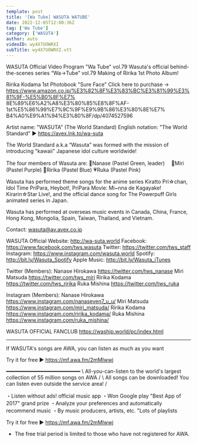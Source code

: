 ```yaml
---
template: post
title: '[Wa Tube] WASUTA WATUBE'
date: 2022-12-05T12:00:36Z
tag: ['Wa Tube']
category: ['WASUTA']
author: auto 
videoID: wy4X7UOWRXI
subTitle: wy4X7UOWRXI.vtt
---
```

WASUTA Official Video Program "Wa Tube" vol.79
Wasuta's official behind-the-scenes series “Wa→Tube” vol.79
Making of Ririka 1st Photo Album!

Ririka Kodama 1st Photobook "Sure Face"
Click here to purchase → https://www.amazon.co.jp/%E3%82%8F%E3%83%BC%E3%81%99%E3%81%9F-%E5%B0%8F%E7% 8E%89%E6%A2%A8%E3%80%85%E8%8F%AF-1st%E5%86%99%E7%9C%9F%E9%9B%86%E3%80%8E%E7% B4%A0%E9%A1%94%E3%80%8F/dp/4074527596



Artist name: "WASUTA" (The World Standard)
English notation: "The World Standard"
► https://avex.lnk.to/wa-suta

The World Standard a.k.a “Wasuta” was formed with the mission of introducing "kawaii" Japanese idol culture worldwide!

The four members of Wasuta are:
💚Nanase (Pastel Green, leader)　
💜Miri (Pastel Purple)
💙Ririka (Pastel Blue)
💗Ruka (Pastel Pink)

Wasuta has performed theme songs for the anime series Kiratto Pri☆chan, Idol Time PriPara, Heybot!, PriPara Movie: Mi~nna de Kagayake! Kirarin☆Star Live!, and the official dance song for The Powerpuff Girls animated series in Japan.

Wasuta has performed at overseas music events in Canada, China, France, Hong Kong, Mongolia, Spain, Taiwan, Thailand, and Vietnam.

Contact: wasuta@av.avex.co.jp


WASUTA Official Website: http://wa-suta.world
Facebook: https://www.facebook.com/tws.wasuta
Twitter: https://twitter.com/tws_staff
Instagram: https://www.instagram.com/wasuta.world
Spotify: http://bit.ly/Wasuta_Spotify
Apple Music: http://bit.ly/Wasuta_iTunes


Twitter (Members):
Nanase Hirokawa https://twitter.com/tws_nanase
Miri Matsuda https://twitter.com/tws_miri
Ririka Kodama https://twitter.com/tws_ririka
Ruka Mishina https://twitter.com/tws_ruka

Instagram (Members):
Nanase Hirokawa https://www.instagram.com/nanaseven7_u_u/
Miri Matsuda https://www.instagram.com/miri_matsuda/
Ririka Kodama https://www.instagram.com/ririka_kodama/
Ruka Mishina https://www.instagram.com/ruka_mishina/


WASUTA OFFICIAL FANCLUB
https://waship.world/pc/index.html

-------------------------------------------------- -------------------------------------------------- -----------------------
If WASUTA's songs are AWA, you can listen as much as you want

Try it for free ▶️ https://mf.awa.fm/2mMIwwj

━━━━━━━━━━━━━━━━━━━━━━━━
\ All-you-can-listen to the world's largest collection of 55 million songs on AWA /
\ All songs can be downloaded! You can listen even outside the service area! /

・Listen without ads! official music app
・Won Google play "Best App of 2017" grand prize
・Analyze your preferences and automatically recommend music
・By music producers, artists, etc.
"Lots of playlists

Try it for free ▶️ https://mf.awa.fm/2mMIwwj

* The free trial period is limited to those who have not registered for AWA.